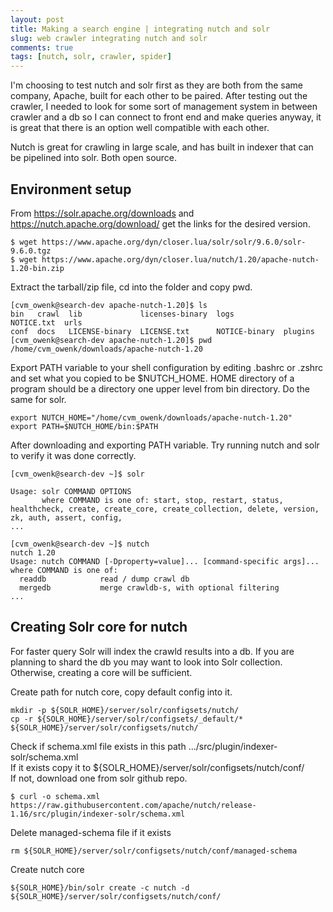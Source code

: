 ```yaml
---
layout: post
title: Making a search engine | integrating nutch and solr
slug: web crawler integrating nutch and solr
comments: true
tags: [nutch, solr, crawler, spider]
---
```


I'm choosing to test nutch and solr first as they are both from the same company, Apache, built for each other to be paired. After testing out the crawler, I needed to look for some sort of management system in between crawler and a db so I can connect to front end and make queries anyway, it is great that there is an option well compatible with each other.

Nutch is great for crawling in large scale, and has built in indexer that can be pipelined into solr. Both open source.

## Environment setup

From https://solr.apache.org/downloads and https://nutch.apache.org/download/ get the links for the desired version.
```
$ wget https://www.apache.org/dyn/closer.lua/solr/solr/9.6.0/solr-9.6.0.tgz
$ wget https://www.apache.org/dyn/closer.lua/nutch/1.20/apache-nutch-1.20-bin.zip
```
Extract the tarball/zip file, cd into the folder and copy pwd.

```
[cvm_owenk@search-dev apache-nutch-1.20]$ ls
bin   crawl  lib             licenses-binary  logs           NOTICE.txt  urls
conf  docs   LICENSE-binary  LICENSE.txt      NOTICE-binary  plugins
[cvm_owenk@search-dev apache-nutch-1.20]$ pwd
/home/cvm_owenk/downloads/apache-nutch-1.20
```
Export PATH variable to your shell configuration by editing .bashrc or .zshrc and set what you copied to be $NUTCH_HOME. HOME directory of a program should be a directory one upper level from bin directory. Do the same for solr.
```
export NUTCH_HOME="/home/cvm_owenk/downloads/apache-nutch-1.20"
export PATH=$NUTCH_HOME/bin:$PATH
```
After downloading and exporting PATH variable. Try running nutch and solr to verify it was done correctly.
```
[cvm_owenk@search-dev ~]$ solr

Usage: solr COMMAND OPTIONS
       where COMMAND is one of: start, stop, restart, status, healthcheck, create, create_core, create_collection, delete, version, zk, auth, assert, config,
...

[cvm_owenk@search-dev ~]$ nutch
nutch 1.20
Usage: nutch COMMAND [-Dproperty=value]... [command-specific args]...
where COMMAND is one of:
  readdb            read / dump crawl db
  mergedb           merge crawldb-s, with optional filtering
...
```
## Creating Solr core for nutch
For faster query Solr will index the crawld results into a db. If you are planning to shard the db you may want to look into Solr collection. Otherwise, creating a core will be sufficient.

Create path for nutch core, copy default config into it.

```
mkdir -p ${SOLR_HOME}/server/solr/configsets/nutch/
cp -r ${SOLR_HOME}/server/solr/configsets/_default/* ${SOLR_HOME}/server/solr/configsets/nutch/
```

Check if schema.xml file exists in this path .../src/plugin/indexer-solr/schema.xml<br>
If it exists copy it to ${SOLR_HOME}/server/solr/configsets/nutch/conf/<br>
If not, download one from solr github repo.
```
$ curl -o schema.xml https://raw.githubusercontent.com/apache/nutch/release-1.16/src/plugin/indexer-solr/schema.xml
```

Delete managed-schema file if it exists
```
rm ${SOLR_HOME}/server/solr/configsets/nutch/conf/managed-schema
```
Create nutch core
```
${SOLR_HOME}/bin/solr create -c nutch -d ${SOLR_HOME}/server/solr/configsets/nutch/conf/
```